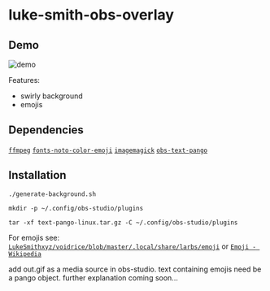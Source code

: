 # luke-smith-obs-overlay
## Demo
![demo](https://github.com/tomhonour/luke-smith-obs-overlay/blob/main/demo.gif)

Features:
- swirly background
- emojis

## Dependencies
[`ffmpeg`](https://github.com/FFmpeg/FFmpeg)
[`fonts-noto-color-emoji`](https://tracker.debian.org/pkg/fonts-noto-color-emoji)
[`imagemagick`](https://github.com/ImageMagick/ImageMagick)
[`obs-text-pango`](https://github.com/kkartaltepe/obs-text-pango)

## Installation
```
./generate-background.sh
```
```
mkdir -p ~/.config/obs-studio/plugins
```
```
tar -xf text-pango-linux.tar.gz -C ~/.config/obs-studio/plugins
```

For emojis see:
[`LukeSmithxyz/voidrice/blob/master/.local/share/larbs/emoji`](https://github.com/LukeSmithxyz/voidrice/blob/master/.local/share/larbs/emoji)
or
[`Emoji - Wikipedia`](https://en.wikipedia.org/wiki/Emoji)

add out.gif as a media source in obs-studio.
text containing emojis need be a pango object.
further explanation coming soon...